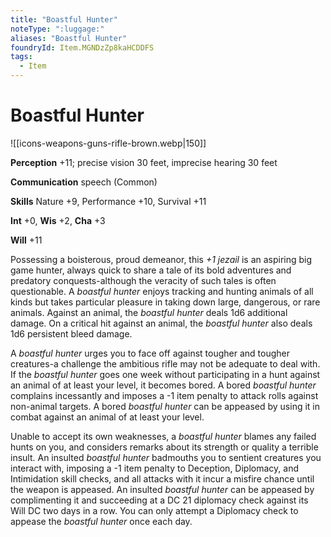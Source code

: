 ```yaml
---
title: "Boastful Hunter"
noteType: ":luggage:"
aliases: "Boastful Hunter"
foundryId: Item.MGNDzZp8kaHCDDFS
tags:
  - Item
---
```


# Boastful Hunter
![[icons-weapons-guns-rifle-brown.webp|150]]

**Perception** +11; precise vision 30 feet, imprecise hearing 30 feet

**Communication** speech (Common)

**Skills** Nature +9, Performance +10, Survival +11

**Int** +0, **Wis** +2, **Cha** +3

**Will** +11

Possessing a boisterous, proud demeanor, this _+1 jezail_ is an aspiring big game hunter, always quick to share a tale of its bold adventures and predatory conquests-although the veracity of such tales is often questionable. A _boastful hunter_ enjoys tracking and hunting animals of all kinds but takes particular pleasure in taking down large, dangerous, or rare animals. Against an animal, the _boastful hunter_ deals 1d6 additional damage. On a critical hit against an animal, the _boastful hunter_ also deals 1d6 persistent bleed damage.

A _boastful hunter_ urges you to face off against tougher and tougher creatures-a challenge the ambitious rifle may not be adequate to deal with. If the _boastful hunter_ goes one week without participating in a hunt against an animal of at least your level, it becomes bored. A bored _boastful hunter_ complains incessantly and imposes a -1 item penalty to attack rolls against non-animal targets. A bored _boastful hunter_ can be appeased by using it in combat against an animal of at least your level.

Unable to accept its own weaknesses, a _boastful hunter_ blames any failed hunts on you, and considers remarks about its strength or quality a terrible insult. An insulted _boastful hunter_ badmouths you to sentient creatures you interact with, imposing a -1 item penalty to Deception, Diplomacy, and Intimidation skill checks, and all attacks with it incur a misfire chance until the weapon is appeased. An insulted _boastful hunter_ can be appeased by complimenting it and succeeding at a DC 21 diplomacy check against its Will DC two days in a row. You can only attempt a Diplomacy check to appease the _boastful hunter_ once each day.
